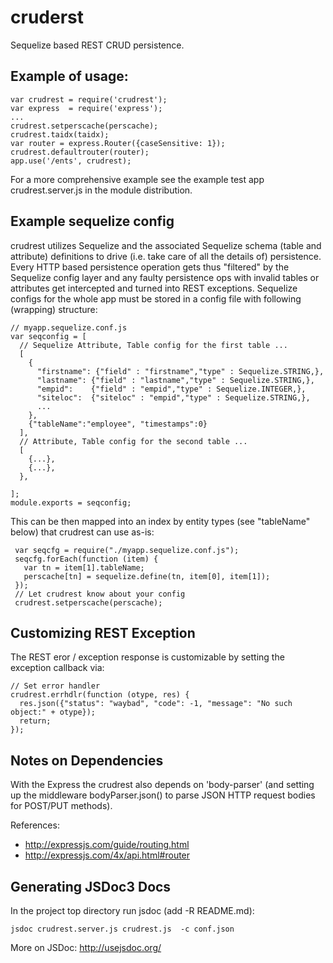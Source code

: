 # cruderst

Sequelize based REST CRUD persistence.

## Example of usage:

    var crudrest = require('crudrest');
    var express  = require('express');
    ...
    crudrest.setperscache(perscache);
    crudrest.taidx(taidx);
    var router = express.Router({caseSensitive: 1});
    crudrest.defaultrouter(router);
    app.use('/ents', crudrest);

 For a more comprehensive example see the example test app crudrest.server.js in the module distribution.

## Example sequelize config

crudrest utilizes Sequelize and the associated Sequelize schema (table and attribute) definitions to drive
(i.e. take care of all the details of) persistence. Every HTTP based persistence operation gets thus "filtered" by the Sequelize config layer and
any faulty persistence ops with invalid tables or attributes get intercepted and turned into REST exceptions.
Sequelize configs for the whole app must be stored in a config file with following (wrapping) structure:

    // myapp.sequelize.conf.js
    var seqconfig = [
      // Sequelize Attribute, Table config for the first table ...
      [
        {
          "firstname": {"field" : "firstname","type" : Sequelize.STRING,},
          "lastname": {"field" : "lastname","type" : Sequelize.STRING,},
          "empid":    {"field" : "empid","type" : Sequelize.INTEGER,},
          "siteloc":  {"siteloc" : "empid","type" : Sequelize.STRING,},
          ...
        },
        {"tableName":"employee", "timestamps":0}
      ],
      // Attribute, Table config for the second table ...
      [
        {...},
        {...},
      },
  
    ];
    module.exports = seqconfig;

This can be then mapped into an index by entity types (see "tableName" below) that crudrest can use as-is:

     var seqcfg = require("./myapp.sequelize.conf.js");
     seqcfg.forEach(function (item) {
       var tn = item[1].tableName;
       perscache[tn] = sequelize.define(tn, item[0], item[1]);
     });
     // Let crudrest know about your config
     crudrest.setperscache(perscache);

## Customizing REST Exception

The REST eror / exception response is customizable by setting the exception callback via:

    // Set error handler
    crudrest.errhdlr(function (otype, res) {
      res.json({"status": "waybad", "code": -1, "message": "No such object:" + otype});
      return;
    });

## Notes on Dependencies

With the Express the crudrest also depends on 'body-parser' (and setting up
the middleware bodyParser.json() to parse JSON HTTP request bodies for
POST/PUT methods).

References:

- http://expressjs.com/guide/routing.html
- http://expressjs.com/4x/api.html#router

## Generating JSDoc3 Docs

 In the project top directory run jsdoc (add -R README.md):

    jsdoc crudrest.server.js crudrest.js  -c conf.json

 More on JSDoc: http://usejsdoc.org/
